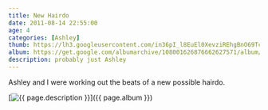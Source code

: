```yaml
---
title: New Hairdo
date: 2011-08-14 22:55:00
age: 4
categories: [Ashley]
thumb: https://lh3.googleusercontent.com/in36pI_l8EuEl0XevziREhgBnO69TcUXUV3tdSC92ssZ-LD30qpqgk-5zOAwa1lZB_MEYtIPh44DWVWqAxf57OKRwl6XB76h5420agULqlU=w294-h220
album: https://get.google.com/albumarchive/108001626876662627571/album/AF1QipMQIc6c_nmK1SBRCjbK5Pl87GP0ePI_6HPhpKkw?authKey=CIuelM6h-961RA
description: probably just Ashley
---
```

Ashley and I were working out the beats of a new possible hairdo.

[<img src="{{ page.thumb }}" alt="{{ page.description }}" class="wyseguys-album"/>]({{ page.album }})